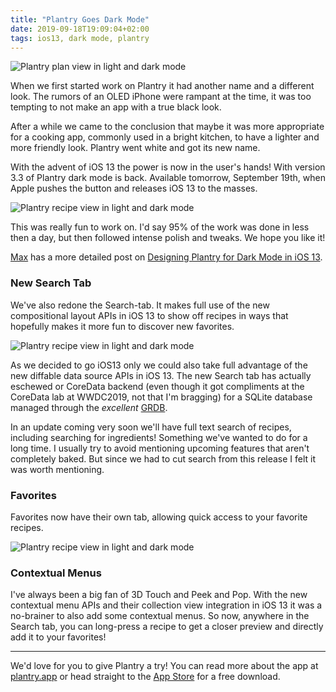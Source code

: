 ```yaml
---
title: "Plantry Goes Dark Mode"
date: 2019-09-18T19:09:04+02:00
tags: ios13, dark mode, plantry
---
```


![Plantry plan view in light and dark mode](/images/2019/darkmode-plantry-plan.jpg)

When we first started work on Plantry it had another name and a different look. The rumors of an OLED iPhone were rampant at the time, it was too tempting to not make an app with a true black look.

After a while we came to the conclusion that maybe it was more appropriate for a cooking app, commonly used in a bright kitchen, to have a lighter and more friendly look. Plantry went white and got its new name.

With the advent of iOS 13 the power is now in the user's hands! With version 3.3 of Plantry dark mode is back. Available tomorrow, September 19th, when Apple pushes the button and releases iOS 13 to the masses.

![Plantry recipe view in light and dark mode](/images/2019/darkmode-plantry-recipe.jpg)

This was really fun to work on. I'd say 95% of the work was done in less then a day, but then followed intense polish and tweaks. We hope you like it!

[Max](https://www.twitter.com/maxrudberg) has a more detailed post on [Designing Plantry for Dark Mode in iOS 13](https://blog.maxrudberg.com/post/187798627463/designing-plantry-for-dark-mode-in-ios-13).

### New Search Tab

We've also redone the Search-tab. It makes full use of the new compositional layout APIs in iOS 13 to show off recipes in ways that hopefully makes it more fun to discover new favorites.

![Plantry recipe view in light and dark mode](/images/2019/darkmode-plantry-author.jpg)

As we decided to go iOS13 only we could also take full advantage of the new diffable data source APIs in iOS 13. The new Search tab has actually eschewed or CoreData backend (even though it got compliments at the CoreData lab at WWDC2019, not that I'm bragging) for a SQLite database managed through the _excellent_ [GRDB](https://github.com/groue/GRDB.swift).

In an update coming very soon we'll have full text search of recipes, including searching for ingredients! Something we've wanted to do for a long time. I usually try to avoid mentioning upcoming features that aren't completely baked. But since we had to cut search from this release I felt it was worth mentioning.

### Favorites

Favorites now have their own tab, allowing quick access to your favorite recipes.

![Plantry recipe view in light and dark mode](/images/2019/darkmode-plantry-favorites.jpg)

### Contextual Menus

I've always been a big fan of 3D Touch and Peek and Pop. With the new contextual menu APIs and their collection view integration in iOS 13 it was a no-brainer to also add some contextual menus. So now, anywhere in the Search tab, you can long-press a recipe to get a closer preview and directly add it to your favorites!

---

We'd love for you to give Plantry a try! You can read more about the app at [plantry.app](https://www.plantry.app) or head straight to the [App Store](https://apps.apple.com/us/app/plantry-meal-plans-recipes/id1109976916) for a free download.